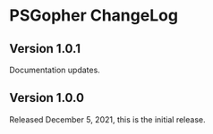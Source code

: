 # PSGopher ChangeLog

## Version 1.0.1
Documentation updates.

## Version 1.0.0
Released December 5, 2021, this is the initial release.